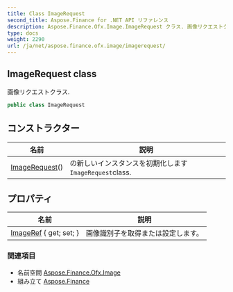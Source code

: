 ```yaml
---
title: Class ImageRequest
second_title: Aspose.Finance for .NET API リファレンス
description: Aspose.Finance.Ofx.Image.ImageRequest クラス. 画像リクエストクラス.
type: docs
weight: 2290
url: /ja/net/aspose.finance.ofx.image/imagerequest/
---
```

## ImageRequest class

画像リクエストクラス.

```csharp
public class ImageRequest
```

## コンストラクター

| 名前 | 説明 |
| --- | --- |
| [ImageRequest](imagerequest/)() | の新しいインスタンスを初期化します`ImageRequest`class. |

## プロパティ

| 名前 | 説明 |
| --- | --- |
| [ImageRef](../../aspose.finance.ofx.image/imagerequest/imageref/) { get; set; } | 画像識別子を取得または設定します。 |

### 関連項目

* 名前空間 [Aspose.Finance.Ofx.Image](../../aspose.finance.ofx.image/)
* 組み立て [Aspose.Finance](../../)


